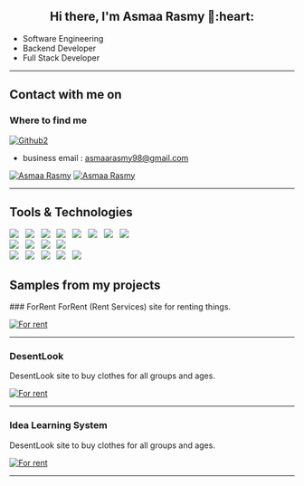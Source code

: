 <h2 align="center"> Hi there, I'm Asmaa Rasmy 👋:heart: </h2>

<!--<img align="right" src="https://media2.giphy.com/media/qgQUggAC3Pfv687qPC/giphy.gif">-->

- Software Engineering
- Backend Developer
- Full Stack Developer
<hr>

<h2> Contact with me on </h2>

<h3>Where to find me</h3>
<p><a href="https://github.com/EngAsmaaRasmy" target="_blank"><img alt="Github2" src="https://img.shields.io/badge/GitHub-%2312100E.svg?&style=for-the-badge&logo=Github&logoColor=white" /></a> 

- business email : asmaarasmy98@gmail.com


<p><a href="http://Wa.me/20109159529" target="_blank"><img alt="Asmaa Rasmy" src="https://img.shields.io/badge/whatsapp-128C7E.svg?style=for-the-badge&logo=whatsapp&logoColor=white" /></a> 
<a href="https://www.linkedin.com/in/asmaarasmy" target="_blank"><img alt="Asmaa Rasmy" src="https://img.shields.io/badge/linkedin-0077b5.svg?style=for-the-badge&logo=linkedin&logoColor=white" /></a> 
<p>


<hr>

<h2>Tools & Technologies</h2>
<p>
   <img src="https://img.shields.io/badge/HTML%20-%23F7DF1E.svg?&style=for-the-badge&color=E34F26" />&nbsp;&nbsp;
   <img src="https://img.shields.io/badge/css%20-%23F7DF1E.svg?&style=for-the-badge&color=5BA8EE" />&nbsp;&nbsp;
   <img src="https://img.shields.io/badge/JavaScript%20-%23F7DF1E.svg?&style=for-the-badge&color=F7DF1E" />&nbsp;&nbsp;
   <img src="https://img.shields.io/badge/TypeScript%20-%23F7DF1E.svg?&style=for-the-badge&color=3178C6" />&nbsp;&nbsp;
   <img src="https://img.shields.io/badge/Vue.js%20-%23F7DF1E.svg?&style=for-the-badge&color=41B883" />&nbsp;&nbsp;
   <img src="https://img.shields.io/badge/Angular%20-%23F7DF1E.svg?&style=for-the-badge&color=DD0031" />&nbsp;&nbsp;
   <img src="https://img.shields.io/badge/Bootstrap%20-%23F7DF1E.svg?&style=for-the-badge&color=7044A3" />&nbsp;&nbsp;
   <img src="https://img.shields.io/badge/Sass%20-%23F7DF1E.svg?&style=for-the-badge&color=CD6799" />&nbsp;&nbsp;
   <br />
   <img src="https://img.shields.io/badge/java%20-%23F7DF1E.svg?&style=for-the-badge&color=E34F26" />&nbsp;&nbsp;
   <img src="https://img.shields.io/badge/PHP%20-%23F7DF1E.svg?&style=for-the-badge&color=F7DF1E" />&nbsp;&nbsp;
   <img src="https://img.shields.io/badge/Laravel%20-%23F7DF1E.svg?&style=for-the-badge&color=F24F3B" />&nbsp;&nbsp;
   <img src="https://img.shields.io/badge/MySQL%20-%23F7DF1E.svg?&style=for-the-badge&color=1E4C68" />&nbsp;&nbsp;
   <br />
   <img src="https://img.shields.io/badge/Git%20-%23F7DF1E.svg?&style=for-the-badge&color=000" />&nbsp;&nbsp;
   <img src="https://img.shields.io/badge/GitHub%20-%23F7DF1E.svg?&style=for-the-badge&color=000" />&nbsp;&nbsp;
   <img src="https://img.shields.io/badge/Bitbucket%20-%23F7DF1E.svg?&style=for-the-badge&color=2684FF" />&nbsp;&nbsp;
   <img src="https://img.shields.io/badge/Trello%20-%23F7DF1E.svg?&style=for-the-badge&color=0079BF" />&nbsp;&nbsp;
   <img src="https://img.shields.io/badge/Docker%20-%23F7DF1E.svg?&style=for-the-badge&color=2496ED" />&nbsp;&nbsp;
</p> 


<h2> Samples from my projects </h2>
### ForRent
ForRent (Rent Services) site for renting things.
<p><a href="https://test.4rentsd.com" target="_blank"><img alt="For rent" src="https://img.shields.io/badge/Browse%20it%20-blue.svg?style=for-the-badge&logo=google-play" /></a> 
<p>

<hr>

### DesentLook
DesentLook site to buy clothes for all groups and ages.
<p><a href="https://test.4rentsd.com" target="_blank"><img alt="For rent" src="https://img.shields.io/badge/Browse%20it%20-blue.svg?style=for-the-badge&logo=google-play" /></a> 
<p>

<hr>

### Idea Learning System
DesentLook site to buy clothes for all groups and ages.
<p><a href="https://test.4rentsd.com" target="_blank"><img alt="For rent" src="https://img.shields.io/badge/Browse%20it%20-blue.svg?style=for-the-badge&logo=google-play" /></a> 
<p>

<hr>



